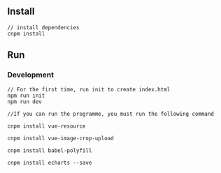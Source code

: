 

## Install

```bush
// install dependencies
cnpm install
```

## Run

### Development

```bush
// For the first time, run init to create index.html
npm run init
npm run dev
```


```
//If you can run the programme, you must run the following command

cnpm install vue-resource

cnpm install vue-image-crop-upload

cnpm install babel-polyfill

cnpm install echarts --save
```